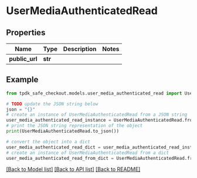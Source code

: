 # UserMediaAuthenticatedRead



## Properties

Name | Type | Description | Notes
------------ | ------------- | ------------- | -------------
**public_url** | **str** |  | 

## Example

```python
from tpdk_safe_checkout.models.user_media_authenticated_read import UserMediaAuthenticatedRead

# TODO update the JSON string below
json = "{}"
# create an instance of UserMediaAuthenticatedRead from a JSON string
user_media_authenticated_read_instance = UserMediaAuthenticatedRead.from_json(json)
# print the JSON string representation of the object
print(UserMediaAuthenticatedRead.to_json())

# convert the object into a dict
user_media_authenticated_read_dict = user_media_authenticated_read_instance.to_dict()
# create an instance of UserMediaAuthenticatedRead from a dict
user_media_authenticated_read_from_dict = UserMediaAuthenticatedRead.from_dict(user_media_authenticated_read_dict)
```
[[Back to Model list]](../README.md#documentation-for-models) [[Back to API list]](../README.md#documentation-for-api-endpoints) [[Back to README]](../README.md)


